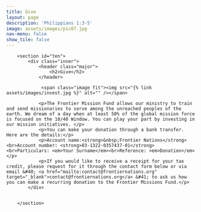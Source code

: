 ```yaml
---
title: Give
layout: page
description: 'Philippians 1:3-5'
image: assets/images/pic07.jpg
nav-menu: false
show_tile: false
---
```

<div id="main" class="alt">

        <section id="ten">
            <div class="inner">
                <header class="major">
                    <h2>Give</h2>
                </header>
				
				 <span class="image fit"><img src="{% link assets/images/invest.jpg %}" alt="" /></span>
				 
				<p>The Frontier Mission Fund allows our ministry to train and send missionaries to serve among the unreached peoples of the earth. We dream of a day when at least 50% of the global mission force is focused on the 10/40 Window. You can play your part by investing in our mission initiatives. </p>                
                <p>You can make your donation through a bank transfer. Here are the details:</p>
                <p>Account name:<strong>&nbsp;Frontier Nations</strong><br>Account number: <strong>03-1322-0357437-01</strong><br>Particulars: <em>Your Surname</em><br>Reference: <em>Donation</em></p>				
                <p>If you would like to receive a receipt for your tax credit, please request for it through the contact form below or via email &#40; <a href="mailto:contact@frontiernations.org" target="_blank">contact@frontiernations.org</a> &#41; to ask us how you can make a recurring donation to the Frontier Missions Fund.</p>
            </div>
			

        </section>

</div>